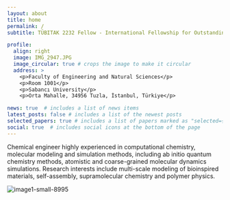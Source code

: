 ```yaml
---
layout: about
title: home
permalink: /
subtitle: TÜBITAK 2232 Fellow - International Fellowship for Outstanding Researchers @ <a href='https://www.sabanciuniv.edu/'>Sabancı University</a>. 

profile:
  align: right
  image: IMG_2947.JPG
  image_circular: true # crops the image to make it circular
  address: >
    <p>Faculty of Engineering and Natural Sciences</p>
    <p>Room 1001</p>
    <p>Sabancı University</p>
    <p>Orta Mahalle, 34956 Tuzla, İstanbul, Türkiye</p>

news: true  # includes a list of news items
latest_posts: false # includes a list of the newest posts
selected_papers: true # includes a list of papers marked as "selected={true}"
social: true  # includes social icons at the bottom of the page
---
```


Chemical engineer highly experienced in computational chemistry, molecular modeling and simulation methods, including ab initio quantum chemistry methods, atomistic and coarse-grained molecular dynamics simulations. Research interests include multi-scale modeling of bioinspired materials, self-assembly, supramolecular chemistry and polymer physics.

![image1-small-8995](https://github.com/aysenuriscen/aysenuriscen.github.io/assets/44734742/9eef0695-ea57-4573-804e-f7064bb6c1cd)
